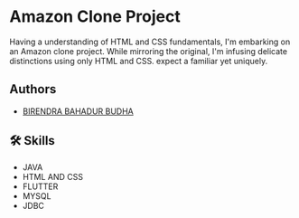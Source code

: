 
# Amazon Clone Project
Having a understanding of HTML and CSS fundamentals, I'm embarking on an Amazon clone project. While mirroring the original, I'm infusing delicate distinctions using only HTML and CSS. expect a familiar yet uniquely.



## Authors

- [BIRENDRA BAHADUR BUDHA](https://github.com/Birendra999)



## 🛠 Skills
- JAVA
- HTML AND CSS
- FLUTTER
- MYSQL
- JDBC
